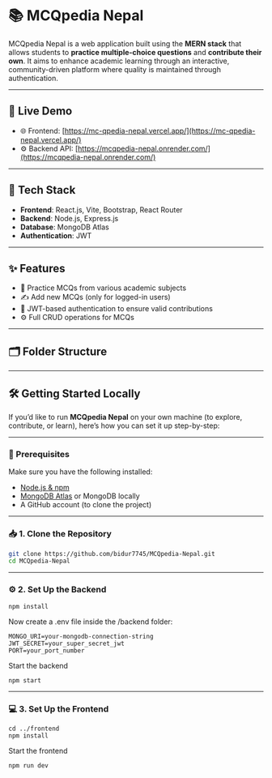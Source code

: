 # 📚 MCQpedia Nepal

MCQpedia Nepal is a web application built using the **MERN stack** that allows students to **practice multiple-choice questions** and **contribute their own**. It aims to enhance academic learning through an interactive, community-driven platform where quality is maintained through authentication.

---

## 🚀 Live Demo

- 🌐 Frontend: [https://mc-qpedia-nepal.vercel.app/](https://mc-qpedia-nepal.vercel.app/)
- ⚙️ Backend API: [https://mcqpedia-nepal.onrender.com/](https://mcqpedia-nepal.onrender.com/)


---

## 🔧 Tech Stack

- **Frontend**: React.js, Vite, Bootstrap, React Router
- **Backend**: Node.js, Express.js
- **Database**: MongoDB Atlas
- **Authentication**: JWT


---

## ✨ Features

- 🧠 Practice MCQs from various academic subjects
- ✍️ Add new MCQs (only for logged-in users)
- 🔐 JWT-based authentication to ensure valid contributions
- ⚙️ Full CRUD operations for MCQs


---

## 🗂️ Folder Structure

---


## 🛠️ Getting Started Locally

If you’d like to run **MCQpedia Nepal** on your own machine (to explore, contribute, or learn), here’s how you can set it up step-by-step:

---

### 🧾 Prerequisites

Make sure you have the following installed:
- [Node.js & npm](https://nodejs.org/)
- [MongoDB Atlas](https://www.mongodb.com/cloud/atlas) or MongoDB locally
- A GitHub account (to clone the project)

---

### 📥 1. Clone the Repository

```bash
git clone https://github.com/bidur7745/MCQpedia-Nepal.git
cd MCQpedia-Nepal
```
---
### ⚙️ 2. Set Up the Backend

```cd backend
npm install
```

Now create a .env file inside the /backend folder:

```PORT=5000
MONGO_URI=your-mongodb-connection-string
JWT_SECRET=your_super_secret_jwt
PORT=your_port_number
```

Start the backend

```
npm start
```

---
### 💻 3. Set Up the Frontend

```
cd ../frontend
npm install
```

Start the frontend

```
npm run dev
```

